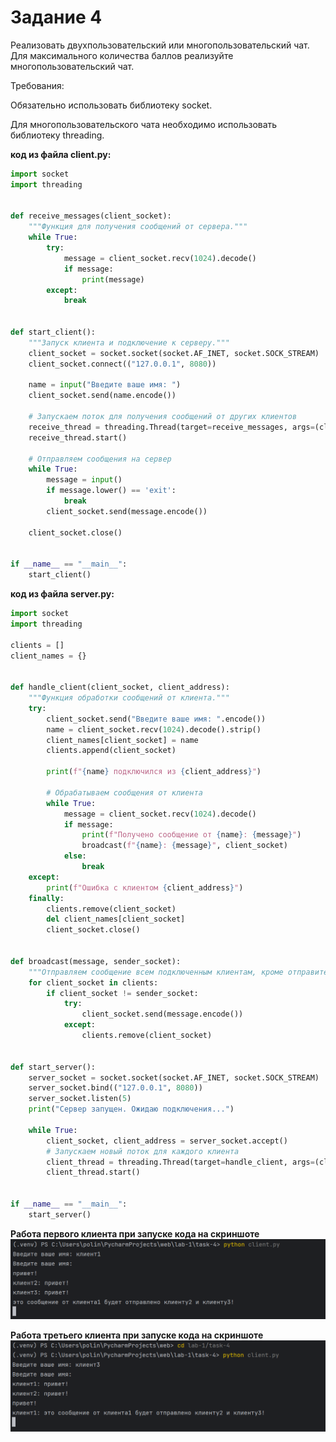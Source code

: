 # Задание 4

Реализовать двухпользовательский или многопользовательский чат. Для максимального количества баллов реализуйте многопользовательский чат.

Требования:

Обязательно использовать библиотеку socket.

Для многопользовательского чата необходимо использовать библиотеку threading.


**код из файла client.py:**
```python
import socket
import threading


def receive_messages(client_socket):
    """Функция для получения сообщений от сервера."""
    while True:
        try:
            message = client_socket.recv(1024).decode()
            if message:
                print(message)
        except:
            break


def start_client():
    """Запуск клиента и подключение к серверу."""
    client_socket = socket.socket(socket.AF_INET, socket.SOCK_STREAM)
    client_socket.connect(("127.0.0.1", 8080))

    name = input("Введите ваше имя: ")
    client_socket.send(name.encode())

    # Запускаем поток для получения сообщений от других клиентов
    receive_thread = threading.Thread(target=receive_messages, args=(client_socket,))
    receive_thread.start()

    # Отправляем сообщения на сервер
    while True:
        message = input()
        if message.lower() == 'exit':
            break
        client_socket.send(message.encode())

    client_socket.close()


if __name__ == "__main__":
    start_client()

```

**код из файла server.py:**


```python
import socket
import threading

clients = []
client_names = {}


def handle_client(client_socket, client_address):
    """Функция обработки сообщений от клиента."""
    try:
        client_socket.send("Введите ваше имя: ".encode())
        name = client_socket.recv(1024).decode().strip()
        client_names[client_socket] = name
        clients.append(client_socket)

        print(f"{name} подключился из {client_address}")

        # Обрабатываем сообщения от клиента
        while True:
            message = client_socket.recv(1024).decode()
            if message:
                print(f"Получено сообщение от {name}: {message}")
                broadcast(f"{name}: {message}", client_socket)
            else:
                break
    except:
        print(f"Ошибка с клиентом {client_address}")
    finally:
        clients.remove(client_socket)
        del client_names[client_socket]
        client_socket.close()


def broadcast(message, sender_socket):
    """Отправляем сообщение всем подключенным клиентам, кроме отправителя."""
    for client_socket in clients:
        if client_socket != sender_socket:
            try:
                client_socket.send(message.encode())
            except:
                clients.remove(client_socket)


def start_server():
    server_socket = socket.socket(socket.AF_INET, socket.SOCK_STREAM)
    server_socket.bind(("127.0.0.1", 8080))
    server_socket.listen(5)
    print("Сервер запущен. Ожидаю подключения...")

    while True:
        client_socket, client_address = server_socket.accept()
        # Запускаем новый поток для каждого клиента
        client_thread = threading.Thread(target=handle_client, args=(client_socket, client_address))
        client_thread.start()


if __name__ == "__main__":
    start_server()

```
**Работа первого клиента при запуске кода на скриншоте**
![Работа клиента при запуске кода на скриншоте](images/task4client1.png)

**Работа третьего клиента при запуске кода на скриншоте**
![Работа клиента при запуске кода на скриншоте](images/task4client2.png)

